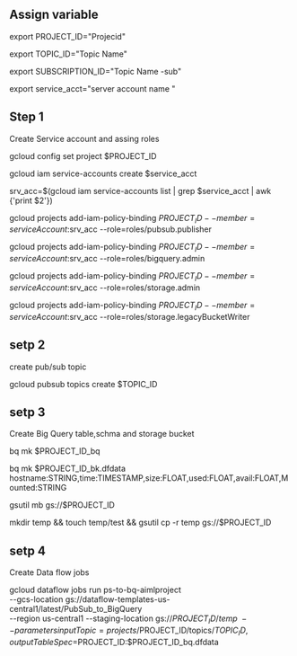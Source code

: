 
## Assign variable 

export PROJECT_ID="Projecid"

export TOPIC_ID="Topic Name"

export SUBSCRIPTION_ID="Topic Name -sub"

export service_acct="server account name "

## Step 1 
Create Service account and assing roles 

gcloud config set project $PROJECT_ID

gcloud iam service-accounts create $service_acct

srv_acc=$(gcloud iam service-accounts list | grep $service_acct | awk {'print $2'})

gcloud projects add-iam-policy-binding $PROJECT_ID --member=serviceAccount:$srv_acc --role=roles/pubsub.publisher

gcloud projects add-iam-policy-binding $PROJECT_ID --member=serviceAccount:$srv_acc --role=roles/bigquery.admin

gcloud projects add-iam-policy-binding $PROJECT_ID --member=serviceAccount:$srv_acc --role=roles/storage.admin

gcloud projects add-iam-policy-binding $PROJECT_ID --member=serviceAccount:$srv_acc --role=roles/storage.legacyBucketWriter

## setp 2

create pub/sub topic 

gcloud pubsub topics create $TOPIC_ID

## setp 3

Create Big Query table,schma and storage bucket 

bq mk $PROJECT_ID_bq

bq mk $PROJECT_ID_bk.dfdata hostname:STRING,time:TIMESTAMP,size:FLOAT,used:FLOAT,avail:FLOAT,Mounted:STRING

gsutil mb gs://$PROJECT_ID

mkdir temp && touch temp/test && gsutil cp -r temp gs://$PROJECT_ID

## setp 4

Create Data flow jobs 

gcloud dataflow jobs run ps-to-bq-aimlproject \
--gcs-location gs://dataflow-templates-us-central1/latest/PubSub_to_BigQuery \
--region us-central1 --staging-location gs://$PROJECT_ID/temp \
--parameters inputTopic=projects/$PROJECT_ID/topics/$TOPIC_ID,outputTableSpec=$PROJECT_ID:$PROJECT_ID_bq.dfdata
